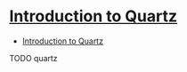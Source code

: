 # [Introduction to Quartz](https://www.baeldung.com/quartz)

- [Introduction to Quartz](#introduction-to-quartz)





















TODO quartz